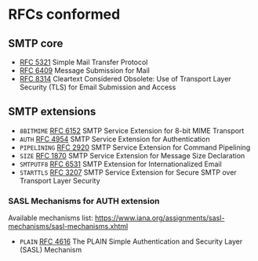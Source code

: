 # RFCs conformed

## SMTP core

- [RFC 5321](https://datatracker.ietf.org/doc/html/rfc5321) Simple Mail Transfer Protocol
- [RFC 6409](https://datatracker.ietf.org/doc/html/rfc6409) Message Submission for Mail
- [RFC 8314](https://datatracker.ietf.org/doc/html/rfc8314) Cleartext Considered Obsolete: Use of Transport Layer Security (TLS) for Email Submission and Access

## SMTP extensions

- `8BITMIME` [RFC 6152](https://datatracker.ietf.org/doc/html/rfc6152) SMTP Service Extension for 8-bit MIME Transport
- `AUTH` [RFC 4954](https://datatracker.ietf.org/doc/html/rfc4954) SMTP Service Extension for Authentication
- `PIPELINING` [RFC 2920](https://datatracker.ietf.org/doc/html/rfc2920) SMTP Service Extension for Command Pipelining
- `SIZE` [RFC 1870](https://datatracker.ietf.org/doc/html/rfc1870) SMTP Service Extension for Message Size Declaration
- `SMTPUTF8` [RFC 6531](https://datatracker.ietf.org/doc/html/rfc6531) SMTP Extension for Internationalized Email
- `STARTTLS` [RFC 3207](https://datatracker.ietf.org/doc/html/rfc3207) SMTP Service Extension for Secure SMTP over Transport Layer Security

### SASL Mechanisms for AUTH extension

Available mechanisms list: https://www.iana.org/assignments/sasl-mechanisms/sasl-mechanisms.xhtml

- `PLAIN` [RFC 4616](https://datatracker.ietf.org/doc/html/rfc4616) The PLAIN Simple Authentication and Security Layer (SASL) Mechanism
